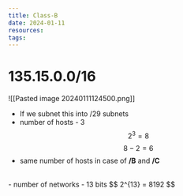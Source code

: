 ```yaml
---
title: Class-B
date: 2024-01-11
resources: 
tags:
---
```

# 135.15.0.0/16

![[Pasted image 20240111124500.png]]

- If we subnet this into /29 subnets
- number of hosts - 3
$$
2^3 = 8
$$
$$
8 - 2 = 6
$$
- same number of hosts in case of **/B** and **/C**
<br>
- number of networks - 13 bits
$$
2^{13} = 8192
$$

